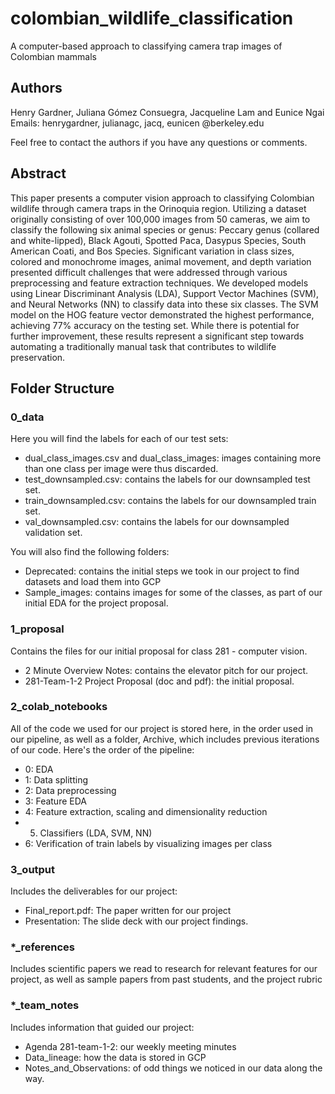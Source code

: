 # colombian_wildlife_classification
A computer-based approach to classifying camera trap images of Colombian mammals


## Authors
Henry Gardner, Juliana Gómez Consuegra, Jacqueline Lam and Eunice Ngai
Emails: henrygardner, julianagc, jacq, eunicen @berkeley.edu 

Feel free to contact the authors if you have any questions or comments. 


## Abstract

This paper presents a computer vision approach to classifying Colombian wildlife through camera traps in the Orinoquia region. Utilizing a dataset originally consisting of over 100,000 images from 50 cameras, we aim to classify the following six animal species or genus: Peccary genus (collared and white-lipped), Black Agouti, Spotted Paca, Dasypus Species, South American Coati, and Bos Species. Significant variation in class sizes, colored and monochrome images, animal movement, and depth variation presented difficult challenges that were addressed through various preprocessing and feature extraction techniques. We developed models using Linear Discriminant Analysis (LDA), Support Vector Machines (SVM), and Neural Networks (NN) to classify data into these six classes. The SVM model on the HOG feature vector demonstrated the highest performance, achieving 77\% accuracy on the testing set. While there is potential for further improvement, these results represent a significant step towards automating a traditionally manual task that contributes to wildlife preservation.

## Folder Structure
### 0_data
Here you will find the labels for each of our test sets:
- dual_class_images.csv and dual_class_images: images containing more than one class per image were thus discarded. 
- test_downsampled.csv: contains the labels for our downsampled test set.
- train_downsampled.csv:  contains the labels for our downsampled train set.
- val_downsampled.csv:  contains the labels for our downsampled validation set.

You will also find the following folders:
- Deprecated: contains the initial steps we took in our project to find datasets and load them into GCP
- Sample_images: contains images for some of the classes, as part of our initial EDA for the project proposal. 

### 1_proposal
Contains the files for our initial proposal for class 281 - computer vision. 
- 2 Minute Overview Notes: contains the elevator pitch for our project. 
- 281-Team-1-2 Project Proposal (doc and pdf): the initial proposal. 

### 2_colab_notebooks
All of the code we used for our project is stored here, in the order used in our pipeline, as well as a folder, Archive, which includes previous iterations of our code. Here's the order of the pipeline:

- 0: EDA
- 1: Data splitting
- 2: Data preprocessing
- 3: Feature EDA
- 4: Feature extraction, scaling and dimensionality reduction
- 5. Classifiers (LDA, SVM, NN)
- 6: Verification of train labels by visualizing images per class


### 3_output
Includes the deliverables for our project:
- Final_report.pdf: The paper written for our project
- Presentation: The slide deck with our project findings.

###  *_references
Includes scientific papers we read to research for relevant features for our project, as well as sample papers from past students, and the project rubric

### *_team_notes
Includes information that guided our project: 
- Agenda 281-team-1-2: our weekly meeting minutes
- Data_lineage: how the data is stored in GCP
- Notes_and_Observations: of odd things we noticed in our data along the way. 

